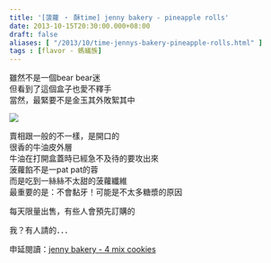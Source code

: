 ```yaml
---
title: '[菠蘿 ‧ 酥time] jenny bakery - pineapple rolls'
date: 2013-10-15T20:30:00.000+08:00
draft: false
aliases: [ "/2013/10/time-jennys-bakery-pineapple-rolls.html" ]
tags : [flavor - 螞蟻族]
---
```


雖然不是一個bear bear迷  
但看到了這個盒子也愛不釋手  
當然，最緊要不是金玉其外敗絮其中  

[![](https://4.bp.blogspot.com/-hDQRmnX4fLA/XCQ9-tPu03I/AAAAAAAAB6o/1nhZ33JdOpI4Cvc8LFRyVYYjLaklsVWugCLcBGAs/s640/14.jpg)](https://4.bp.blogspot.com/-hDQRmnX4fLA/XCQ9-tPu03I/AAAAAAAAB6o/1nhZ33JdOpI4Cvc8LFRyVYYjLaklsVWugCLcBGAs/s1600/14.jpg)

賣相跟一般的不一樣，是開口的  
很香的牛油皮外層  
牛油在打開盒蓋時已經急不及待的要攻出來  
菠蘿餡不是一pat pat的蓉  
而是吃到一絲絲不太甜的菠蘿纖維  
最重要的是：不會黏牙！可能是不太多糖漿的原因  
  
  
每天限量出售，有些人會預先訂購的  
  
我？有人請的．．．  
  
  
申延閱讀：[jenny bakery - 4 mix cookies](http://www.hidie.net/2013/12/cookies-jenny-bakery-4-mix-cookies.html)